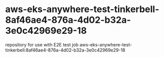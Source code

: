 # aws-eks-anywhere-test-tinkerbell-8af46ae4-876a-4d02-b32a-3e0c42969e29-18
repository for use with E2E test job aws-eks-anywhere-test-tinkerbell:8af46ae4-876a-4d02-b32a-3e0c42969e29-18
